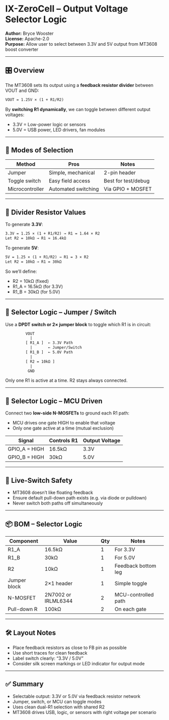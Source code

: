 # IX-ZeroCell – Output Voltage Selector Logic

**Author:** Bryce Wooster  
**License:** Apache-2.0  
**Purpose:** Allow user to select between 3.3V and 5V output from MT3608 boost converter

---

## 🎛️ Overview

The MT3608 sets its output using a **feedback resistor divider** between VOUT and GND:

```txt
VOUT = 1.25V × (1 + R1/R2)
```

By **switching R1 dynamically**, we can toggle between different output voltages:

- 3.3V = Low-power logic or sensors  
- 5.0V = USB power, LED drivers, fan modules

---

## 🧠 Modes of Selection

| Method     | Pros                     | Notes                          |
|------------|--------------------------|--------------------------------|
| Jumper     | Simple, mechanical       | 2-pin header  
| Toggle switch | Easy field access     | Best for test/debug  
| Microcontroller | Automated switching | Via GPIO + MOSFET

---

## 📐 Divider Resistor Values

To generate **3.3V**:

```txt
3.3V = 1.25 × (1 + R1/R2) → R1 = 1.64 × R2
Let R2 = 10kΩ → R1 ≈ 16.4kΩ
```

To generate **5V**:

```txt
5V = 1.25 × (1 + R1/R2) → R1 = 3 × R2
Let R2 = 10kΩ → R1 = 30kΩ
```

So we’ll define:

- R2 = 10kΩ (fixed)  
- R1_A = 16.5kΩ (for 3.3V)  
- R1_B = 30kΩ (for 5.0V)

---

## 🔌 Selector Logic – Jumper / Switch

Use a **DPDT switch or 2× jumper block** to toggle which R1 is in circuit:

```txt
         VOUT
           |
         [ R1_A ]  ← 3.3V Path
           |       ← Jumper/Switch
         [ R1_B ]  ← 5.0V Path
           |
         [ R2 = 10kΩ ]
           |
          GND
```

Only one R1 is active at a time. R2 stays always connected.

---

## 🤖 Selector Logic – MCU Driven

Connect two **low-side N-MOSFETs** to ground each R1 path:

- MCU drives one gate HIGH to enable that voltage  
- Only one gate active at a time (mutual exclusion)

| Signal | Controls R1 | Output Voltage |
|--------|-------------|----------------|
| GPIO_A = HIGH | 16.5kΩ | 3.3V  
| GPIO_B = HIGH | 30kΩ   | 5.0V  

---

## 🧪 Live-Switch Safety

- MT3608 doesn’t like floating feedback  
- Ensure default pull-down path exists (e.g. via diode or pulldown)  
- Never switch both paths off simultaneously

---

## 📦 BOM – Selector Logic

| Component    | Value       | Qty | Notes                     |
|--------------|-------------|-----|---------------------------|
| R1_A         | 16.5kΩ      | 1   | For 3.3V  
| R1_B         | 30kΩ        | 1   | For 5.0V  
| R2           | 10kΩ        | 1   | Feedback bottom leg  
| Jumper block | 2×1 header  | 1   | Simple toggle  
| N-MOSFET     | 2N7002 or IRLML6344 | 2 | MCU-controlled path  
| Pull-down R  | 100kΩ       | 2   | On each gate

---

## 🛠️ Layout Notes

- Place feedback resistors as close to FB pin as possible  
- Use short traces for clean feedback  
- Label switch clearly: “3.3V / 5.0V”  
- Consider silk screen markings or LED indicator for output mode

---

## ✅ Summary

- Selectable output: 3.3V or 5.0V via feedback resistor network  
- Jumper, switch, or MCU can toggle modes  
- Uses clean dual-R1 selection with shared R2  
- MT3608 drives USB, logic, or sensors with right voltage per scenario

